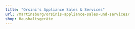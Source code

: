 ```yaml
---
title: "Orsini's Appliance Sales & Services"
url: /martinsburg/orsinis-appliance-sales-und-services/
shop: Haushaltsgeräte
---
```

